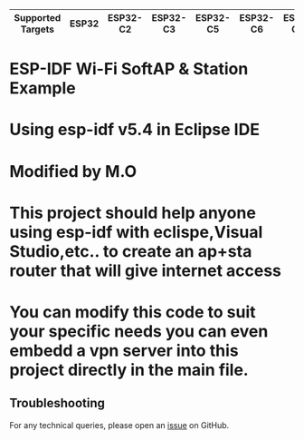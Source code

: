 | Supported Targets | ESP32 | ESP32-C2 | ESP32-C3 | ESP32-C5 | ESP32-C6 | ESP32-C61 | ESP32-S2 | ESP32-S3 |
| ----------------- | ----- | -------- | -------- | -------- | -------- | --------- | -------- | -------- |

# ESP-IDF Wi-Fi SoftAP & Station Example
# Using esp-idf v5.4 in Eclipse IDE
# Modified by M.O
# This project should help anyone using esp-idf with eclispe,Visual Studio,etc.. to create an ap+sta router that will give internet access
# You can modify this code to suit your specific needs you can even embedd a vpn server into this project directly in the main file.

## Troubleshooting

For any technical queries, please open an [issue](https://github.com/espressif/esp-idf/issues) on GitHub.
